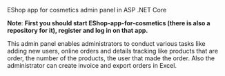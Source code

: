 EShop app for cosmetics admin panel in ASP .NET Core

**Note**: **First you should start EShop-app-for-cosmetics (there is also a repository for it), register and log in on that app.**


This admin panel enables administrators to conduct various tasks like adding new users, online orders and details tracking like products that are order, the number of the products, the user that made the order. Also the administrator can create invoice and export orders in Excel.
